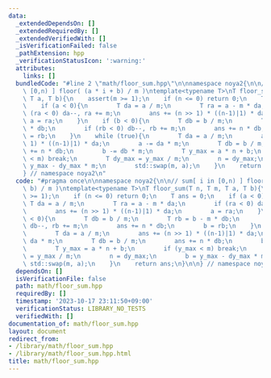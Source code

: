 ```yaml
---
data:
  _extendedDependsOn: []
  _extendedRequiredBy: []
  _extendedVerifiedWith: []
  _isVerificationFailed: false
  _pathExtension: hpp
  _verificationStatusIcon: ':warning:'
  attributes:
    links: []
  bundledCode: "#line 2 \"math/floor_sum.hpp\"\n\nnamespace noya2{\n\n// sum[ i in\
    \ [0,n) ] floor( (a * i + b) / m )\ntemplate<typename T>\nT floor_sum(T n, T m,\
    \ T a, T b){\n    assert(m >= 1);\n    if (n <= 0) return 0;\n    T ans = 0;\n\
    \    if (a < 0){\n        T da = a / m;\n        T ra = a - m * da;\n        if\
    \ (ra < 0) da--, ra += m;\n        ans += (n >> 1) * ((n-1)|1) * da;\n       \
    \ a = ra;\n    }\n    if (b < 0){\n        T db = b / m;\n        T rb = b - m\
    \ * db;\n        if (rb < 0) db--, rb += m;\n        ans += n * db;\n        b\
    \ = rb;\n    }\n    while (true){\n        T da = a / m;\n        ans += (n >>\
    \ 1) * ((n-1)|1) * da;\n        a -= da * m;\n        T db = b / m;\n        ans\
    \ += n * db;\n        b -= db * m;\n        T y_max = a * n + b;\n        if (y_max\
    \ < m) break;\n        T dy_max = y_max / m;\n        n = dy_max;\n        b =\
    \ y_max - dy_max * m;\n        std::swap(m, a);\n    }\n    return ans;\n}\n\n\
    } // namespace noya2\n"
  code: "#pragma once\n\nnamespace noya2{\n\n// sum[ i in [0,n) ] floor( (a * i +\
    \ b) / m )\ntemplate<typename T>\nT floor_sum(T n, T m, T a, T b){\n    assert(m\
    \ >= 1);\n    if (n <= 0) return 0;\n    T ans = 0;\n    if (a < 0){\n       \
    \ T da = a / m;\n        T ra = a - m * da;\n        if (ra < 0) da--, ra += m;\n\
    \        ans += (n >> 1) * ((n-1)|1) * da;\n        a = ra;\n    }\n    if (b\
    \ < 0){\n        T db = b / m;\n        T rb = b - m * db;\n        if (rb < 0)\
    \ db--, rb += m;\n        ans += n * db;\n        b = rb;\n    }\n    while (true){\n\
    \        T da = a / m;\n        ans += (n >> 1) * ((n-1)|1) * da;\n        a -=\
    \ da * m;\n        T db = b / m;\n        ans += n * db;\n        b -= db * m;\n\
    \        T y_max = a * n + b;\n        if (y_max < m) break;\n        T dy_max\
    \ = y_max / m;\n        n = dy_max;\n        b = y_max - dy_max * m;\n       \
    \ std::swap(m, a);\n    }\n    return ans;\n}\n\n} // namespace noya2\n"
  dependsOn: []
  isVerificationFile: false
  path: math/floor_sum.hpp
  requiredBy: []
  timestamp: '2023-10-17 23:11:50+09:00'
  verificationStatus: LIBRARY_NO_TESTS
  verifiedWith: []
documentation_of: math/floor_sum.hpp
layout: document
redirect_from:
- /library/math/floor_sum.hpp
- /library/math/floor_sum.hpp.html
title: math/floor_sum.hpp
---
```

